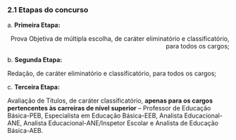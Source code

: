 <h3>2.1 Etapas do concurso</h3>

a. <strong>Primeira Etapa:</strong>

<p style="text-align:right">Prova Objetiva de múltipla escolha, de caráter eliminatório e classificatório, para todos os cargos;</p>

b. <strong>Segunda Etapa:</strong>

Redação, de caráter eliminatório e classificatório, para todos os cargos;

c. <strong>Terceira Etapa:</strong>

Avaliação de Títulos, de caráter classificatório, <strong>apenas para os cargos pertencentes às carreiras de nível superior</strong> – Professor de Educação Básica-PEB, Especialista em Educação Básica-EEB, Analista Educacional-ANE, Analista Educacional-ANE/Inspetor Escolar e Analista de Educação Básica-AEB.